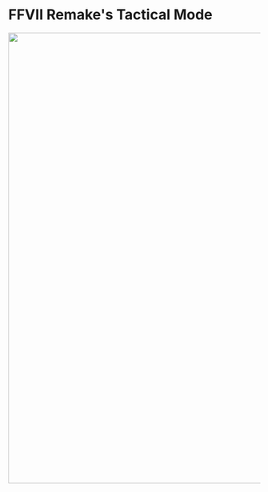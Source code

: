 # FFVII Remake's Tactical Mode

<p align="center">
<img width="900px" src="./Screenshots/FFVII-TacticalMode.gif">
</p>
